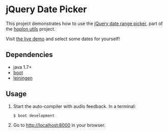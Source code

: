 # jQuery Date Picker

This project demonstrates how to use the [jQuery date range picker][6], part of
the [hoplon utils][5] project.

Visit [the live demo][4] and select some dates for yourself!

## Dependencies

- java 1.7+
- [boot][1]
- [leiningen][2]

## Usage

1. Start the auto-compiler with audio feedback. In a terminal:

    ```bash
    $ boot development
    ```

2. Go to [http://localhost:8000][3] in your browser.

[1]: https://github.com/tailrecursion/boot
[2]: https://github.com/technomancy/leiningen
[3]: http://localhost:8000
[4]: http://alandipert.github.io/hoplon-demos/jquery-date-picker/
[5]: http://github.com/tailrecursion/hoplon-util
[6]: https://github.com/tailrecursion/hoplon-util/tree/master/hoplon/jquery.daterangepicker
